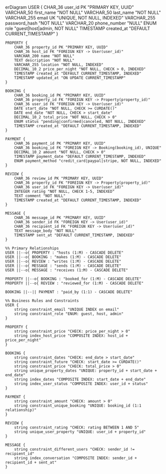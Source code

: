 erDiagram
    USER {
        CHAR_36 user_id PK "PRIMARY KEY, UUID"
        VARCHAR_50 first_name "NOT NULL"
        VARCHAR_50 last_name "NOT NULL"
        VARCHAR_255 email UK "UNIQUE, NOT NULL, INDEXED"
        VARCHAR_255 password_hash "NOT NULL"
        VARCHAR_20 phone_number "NULL"
        ENUM role "guest|host|admin, NOT NULL"
        TIMESTAMP created_at "DEFAULT CURRENT_TIMESTAMP"
    }

    PROPERTY {
        CHAR_36 property_id PK "PRIMARY KEY, UUID"
        CHAR_36 host_id FK "FOREIGN KEY -> User(user_id)"
        VARCHAR_200 name "NOT NULL"
        TEXT description "NOT NULL"
        VARCHAR_255 location "NOT NULL, INDEXED"
        DECIMAL_10_2 price_per_night "NOT NULL, CHECK > 0, INDEXED"
        TIMESTAMP created_at "DEFAULT CURRENT_TIMESTAMP, INDEXED"
        TIMESTAMP updated_at "ON UPDATE CURRENT_TIMESTAMP"
    }

    BOOKING {
        CHAR_36 booking_id PK "PRIMARY KEY, UUID"
        CHAR_36 property_id FK "FOREIGN KEY -> Property(property_id)"
        CHAR_36 user_id FK "FOREIGN KEY -> User(user_id)"
        DATE start_date "NOT NULL, CHECK >= CURDATE()"
        DATE end_date "NOT NULL, CHECK > start_date"
        DECIMAL_10_2 total_price "NOT NULL, CHECK > 0"
        ENUM status "pending|confirmed|canceled, NOT NULL, INDEXED"
        TIMESTAMP created_at "DEFAULT CURRENT_TIMESTAMP, INDEXED"
    }

    PAYMENT {
        CHAR_36 payment_id PK "PRIMARY KEY, UUID"
        CHAR_36 booking_id FK "FOREIGN KEY -> Booking(booking_id), UNIQUE"
        DECIMAL_10_2 amount "NOT NULL, CHECK > 0"
        TIMESTAMP payment_date "DEFAULT CURRENT_TIMESTAMP, INDEXED"
        ENUM payment_method "credit_card|paypal|stripe, NOT NULL, INDEXED"
    }

    REVIEW {
        CHAR_36 review_id PK "PRIMARY KEY, UUID"
        CHAR_36 property_id FK "FOREIGN KEY -> Property(property_id)"
        CHAR_36 user_id FK "FOREIGN KEY -> User(user_id)"
        INTEGER rating "NOT NULL, CHECK 1-5, INDEXED"
        TEXT comment "NOT NULL"
        TIMESTAMP created_at "DEFAULT CURRENT_TIMESTAMP, INDEXED"
    }

    MESSAGE {
        CHAR_36 message_id PK "PRIMARY KEY, UUID"
        CHAR_36 sender_id FK "FOREIGN KEY -> User(user_id)"
        CHAR_36 recipient_id FK "FOREIGN KEY -> User(user_id)"
        TEXT message_body "NOT NULL"
        TIMESTAMP sent_at "DEFAULT CURRENT_TIMESTAMP, INDEXED"
    }

    %% Primary Relationships
    USER ||--o{ PROPERTY : "hosts (1:M) - CASCADE DELETE"
    USER ||--o{ BOOKING : "makes (1:M) - CASCADE DELETE"
    USER ||--o{ REVIEW : "writes (1:M) - CASCADE DELETE"
    USER ||--o{ MESSAGE : "sends (1:M) - CASCADE DELETE"
    USER ||--o{ MESSAGE : "receives (1:M) - CASCADE DELETE"
    
    PROPERTY ||--o{ BOOKING : "booked_for (1:M) - CASCADE DELETE"
    PROPERTY ||--o{ REVIEW : "reviewed_for (1:M) - CASCADE DELETE"
    
    BOOKING ||--|| PAYMENT : "paid_by (1:1) - CASCADE DELETE"

    %% Business Rules and Constraints
    USER {
        string constraint_email "UNIQUE INDEX on email"
        string constraint_role "ENUM: guest, host, admin"
    }
    
    PROPERTY {
        string constraint_price "CHECK: price_per_night > 0"
        string index_host_price "COMPOSITE INDEX: host_id + price_per_night"
    }
    
    BOOKING {
        string constraint_dates "CHECK: end_date > start_date"
        string constraint_future "CHECK: start_date >= CURDATE()"
        string constraint_price "CHECK: total_price > 0"
        string unique_property_dates "UNIQUE: property_id + start_date + end_date"
        string index_dates "COMPOSITE INDEX: start_date + end_date"
        string index_user_status "COMPOSITE INDEX: user_id + status"
    }
    
    PAYMENT {
        string constraint_amount "CHECK: amount > 0"
        string constraint_unique_booking "UNIQUE: booking_id (1:1 relationship)"
    }
    
    REVIEW {
        string constraint_rating "CHECK: rating BETWEEN 1 AND 5"
        string unique_user_property "UNIQUE: user_id + property_id"
    }
    
    MESSAGE {
        string constraint_different_users "CHECK: sender_id != recipient_id"
        string index_conversation "COMPOSITE INDEX: sender_id + recipient_id + sent_at"
    }
